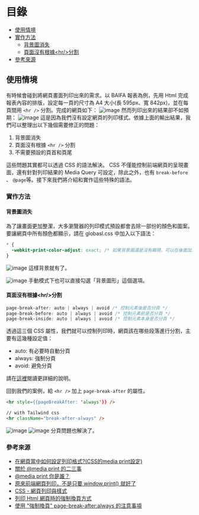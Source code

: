 # 目錄
- [使用情境](#使用情境)
- [實作方法](#實作方法)
  - [背景圖消失](#背景圖消失)
  - [頁面沒有根據\<hr/>分割](#頁面沒有根據hr分割)
- [參考來源](#參考來源)

## 使用情境
有時候會碰到將網頁畫面列印出來的需求。以 BAIFA 報表為例，先用 Html 完成報表內容的排版，設定每一頁的尺寸為 A4 大小(長 595px、寬 842px)，並在每頁間用 `<hr />` 分割。完成的網頁如下：
![image](https://github.com/CAFECA-IO/KnowledgeManagement/assets/114177573/a46ff708-caeb-43a3-ade3-86f4465770d4)
然而列印出來的結果卻不如預期：
![image](https://github.com/CAFECA-IO/KnowledgeManagement/assets/114177573/e6398eff-5d83-42e5-b5be-313915b543fa)
這是因為我們沒有設定網頁的列印樣式。依據上面的輸出結果，我們可以整理出以下幾個需要修正的問題：

1. 背景圖消失
2. 頁面沒有根據 `<hr />` 分割
3. 不需要預設的頁首和頁尾

這些問題其實都可以透過 CSS 的語法解決。 CSS 不僅能控制前端網頁的呈現畫面，還有針對列印結果的 Media Query 可設定，除此之外，也有 `break-before` 、 `@page`等。接下來我們將介紹和實作這些特殊的語法。

### 實作方法
#### 背景圖消失
為了讓畫面更加整潔，大多瀏覽器的列印模式預設都會去除一部份的顏色和圖案。要讓網頁中所有顏色都顯示，請在 globasl.css 中加入以下語法：
```css
* {
  -webkit-print-color-adjust: exact; /* 如果背景圖還是沒有顯現，可以在後面加上 !important */
}
```
![image](https://github.com/CAFECA-IO/KnowledgeManagement/assets/114177573/dde8fff3-27ff-4394-ad3c-beb94ecca67e)
這樣背景就有了。

![image](https://github.com/CAFECA-IO/KnowledgeManagement/assets/114177573/0123ad4a-d2e9-4585-9f03-4034e776b4b6)
手動模式下也可以直接勾選「背景圖形」這個選項。

#### 頁面沒有根據\<hr/>分割
```css
page-break-after: auto | always | avoid /* 控制元素後是否分頁 */
page-break-before: auto | always | avoid /* 控制元素前是否分頁 */
page-break-inside: auto | always | avoid /* 控制元素本身是否分頁 */
```
透過這三個 CSS 屬性，我們就可以控制列印時，網頁該在哪些段落進行分割，主要有這幾種設定值：
- auto: 有必要時自動分頁
- always: 強制分頁
- avoid: 避免分頁

請在[這裡](https://developer.mozilla.org/en-US/docs/Web/CSS/break-after)閱讀更詳細的說明。

回到我們的案例，給 `<hr />` 加上 `page-break-after` 的屬性。
```html
<hr style={{pageBreakAfter: 'always'}} />

// with Tailwind css
<hr className="break-after-always" />
```
![image](https://github.com/CAFECA-IO/KnowledgeManagement/assets/114177573/8c0fc15b-c1ad-4235-a558-330f3d0123d0)
![image](https://github.com/CAFECA-IO/KnowledgeManagement/assets/114177573/73f909c5-42c5-4fd9-9712-2a8552d155ea)
分頁問題也解決了。

### 參考來源
- [在網頁當中如何設定列印格式?(CSS的media print設定)](https://kbytalk.com/html-print-css/)
- [關於 @media print 的二三事](https://kakadodo.github.io/2018/03/13/css-media-print-setting/)
- [@media print 你是誰？](https://tsengbatty.medium.com/media-print-%E4%BD%A0%E6%98%AF%E8%AA%B0-ae093fab85b8)
- [原來前端網頁列印，不是只要 window.print() 就好了](https://medium.com/unalai/%E5%8E%9F%E4%BE%86%E5%89%8D%E7%AB%AF%E7%B6%B2%E9%A0%81%E5%88%97%E5%8D%B0-%E4%B8%8D%E6%98%AF%E5%8F%AA%E8%A6%81-window-print-%E5%B0%B1%E5%A5%BD%E4%BA%86-7af44cacf43e)
- [CSS - 網頁列印與樣式](https://ithelp.ithome.com.tw/articles/10232006)
- [列印 Html 網頁時的強制換頁方式](http://www.eion.com.tw/Blogger/?Pid=1048)
- [使用 "強制換頁" page-break-after:always 的注意事項 ](https://seanphpbook.blogspot.com/2020/04/css-page-break-afteralways-chrome-ie.html)
